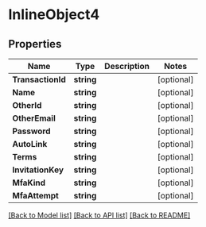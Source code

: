# InlineObject4

## Properties

Name | Type | Description | Notes
------------ | ------------- | ------------- | -------------
**TransactionId** | **string** |  | [optional] 
**Name** | **string** |  | [optional] 
**OtherId** | **string** |  | [optional] 
**OtherEmail** | **string** |  | [optional] 
**Password** | **string** |  | [optional] 
**AutoLink** | **string** |  | [optional] 
**Terms** | **string** |  | [optional] 
**InvitationKey** | **string** |  | [optional] 
**MfaKind** | **string** |  | [optional] 
**MfaAttempt** | **string** |  | [optional] 

[[Back to Model list]](../README.md#documentation-for-models) [[Back to API list]](../README.md#documentation-for-api-endpoints) [[Back to README]](../README.md)


